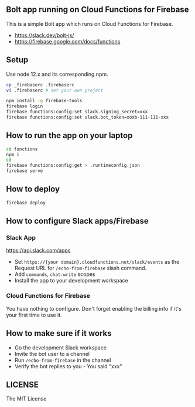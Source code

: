 ## Bolt app running on Cloud Functions for Firebase

This is a simple Bolt app which runs on Cloud Functions for Firebase.

* https://slack.dev/bolt-js/
* https://firebase.google.com/docs/functions

## Setup

Use node 12.x and its corresponding npm.

```bash
cp _firebaserc .firebaserc
vi .firebaserc # set your own project

npm install -g firebase-tools
firebase login
firebase functions:config:set slack.signing_secret=xxx
firebase functions:config:set slack.bot_token=xoxb-111-111-xxx
```

## How to run the app on your laptop

```bash
cd functions
npm i
cd -
firebase functions:config:get > .runtimeconfig.json
firebase serve
```

## How to deploy

```bash
firebase deploy
```

## How to configure Slack apps/Firebase

### Slack App

https://api.slack.com/apps

* Set `https://{your domain}.cloudfunctions.net/slack/events` as the Request URL for `/echo-from-firebase` slash command.
* Add `commands`, `chat:write` scopes
* Install the app to your development workspace

### Cloud Functions for Firebase

You have nothing to configure. Don't forget enabling the billing info if it's your first time to use it.

## How to make sure if it works

* Go the development Slack workspace
* Invite the bot user to a channel
* Run `/echo-from-firebase` in the channel
* Verify the bot replies to you - You said "xxx"

## LICENSE  

The MIT License
